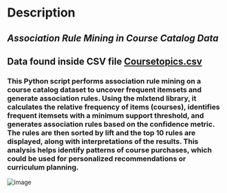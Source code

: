 # Description


## *Association Rule Mining in Course Catalog Data*

## Data found inside CSV file [Coursetopics.csv](https://github.com/user-attachments/files/18607058/Coursetopics.csv)
### This Python script performs association rule mining on a course catalog dataset to uncover frequent itemsets and generate association rules. Using the mlxtend library, it calculates the relative frequency of items (courses), identifies frequent itemsets with a minimum support threshold, and generates association rules based on the confidence metric. The rules are then sorted by lift and the top 10 rules are displayed, along with interpretations of the results. This analysis helps identify patterns of course purchases, which could be used for personalized recommendations or curriculum planning.

![image](https://github.com/user-attachments/assets/e1bce3b3-9cb1-4044-8bdf-7eef2a25991e)
 

